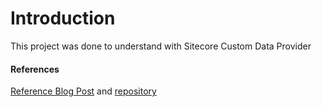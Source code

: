 ﻿# Introduction 
This project was done to understand with Sitecore Custom Data Provider

#### References
[Reference Blog Post](http://www.coreworks.co/sitecore-data-providers-simple-read-only) and [repository](https://bitbucket.org/itz/sitecore7codesamples/src/a4b3809af702abc2bf80baf8e5e6caec83bc10f8/SitecoreCms.CodeSamples.Website/)